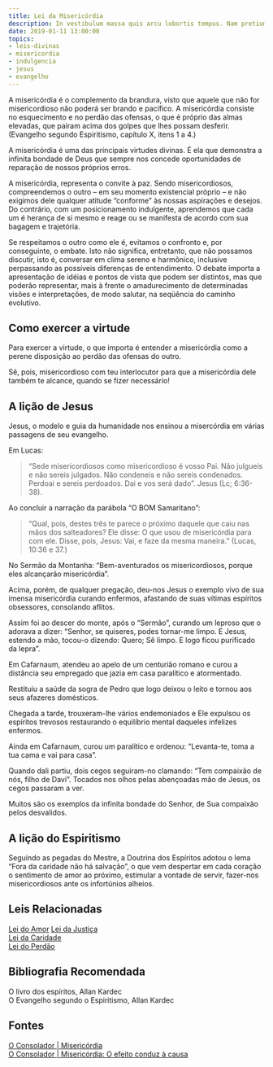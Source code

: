```yaml
---
title: Lei da Misericórdia
description: In vestibulum massa quis arcu lobortis tempus. Nam pretium arcu in odio vulputate luctus.
date: 2019-01-11 13:00:00
topics: 
- leis-divinas
- misericordia
- indulgencia
- jesus
- evangelho
---
```


A misericórdia é o complemento da brandura, visto que aquele que não for
misericordioso não poderá ser brando e pacífico. A misericórdia consiste no
esquecimento e no perdão das ofensas, o que é próprio das almas elevadas, que
pairam acima dos golpes que lhes possam desferir. (Evangelho segundo
Espiritismo, capítulo X, itens 1 a 4.)

A misericórdia é uma das principais virtudes divinas. É ela que demonstra a
infinita bondade de Deus que sempre nos concede oportunidades de reparação de
nossos próprios erros.

A misericórdia, representa o convite à paz. Sendo misericordiosos, compreendemos
o outro – em seu momento existencial próprio – e não exigimos dele qualquer
atitude “conforme” às nossas aspirações e desejos. Do contrário, com um
posicionamento indulgente, aprendemos que cada um é herança de si mesmo e reage
ou se manifesta de acordo com sua bagagem e trajetória.

Se respeitamos o outro como ele é, evitamos o confronto e, por conseguinte, o
embate. Isto não significa, entretanto, que não possamos discutir, isto é,
conversar em clima sereno e harmônico, inclusive perpassando as possíveis
diferenças de entendimento. O debate importa a apresentação de idéias e pontos
de vista que podem ser distintos, mas que poderão representar,
mais à frente o amadurecimento de determinadas visões e interpretações, de modo
salutar, na seqüência do caminho evolutivo.

## Como exercer a virtude
Para exercer a virtude, o que importa é entender a misericórdia como a perene
disposição ao perdão das ofensas do outro.

Sê, pois, misericordioso com teu interlocutor para que a misericórdia dele
também te alcance, quando se fizer necessário!

## A lição de Jesus
Jesus, o modelo e guia da humanidade nos ensinou a misercórdia em várias
passagens de seu evangelho.

Em Lucas:

> “Sede misericordiosos como misericordioso é vosso Pai. Não julgueis e não sereis
julgados. Não condeneis e não sereis condenados. Perdoai e sereis perdoados. Dai
e vos será dado”. Jesus (Lc; 6:36-38).

Ao concluir a narração da parábola “O BOM Samaritano”:

> “Qual, pois, destes três te parece o próximo daquele que caiu nas mãos dos
salteadores? Ele disse: O que usou de misericórdia para com ele. Disse, pois,
Jesus: Vai, e faze da mesma maneira.” (Lucas, 10:36 e 37.)

No Sermão da Montanha: “Bem-aventurados os misericordiosos, porque eles
alcançarão misericórdia”.

Acima, porém, de qualquer pregação, deu-nos Jesus o exemplo vivo de sua imensa
misericórdia curando enfermos, afastando de suas vítimas espíritos obsessores,
consolando aflitos.

Assim foi ao descer do monte, após o “Sermão”, curando um leproso que o adorava
a dizer: “Senhor, se quiseres, podes tornar-me limpo. E Jesus, estendo a mão,
tocou-o dizendo: Quero; Sê limpo. E logo ficou purificado da lepra”.

Em Cafarnaum, atendeu ao apelo de um centurião romano e curou a distância seu
empregado que jazia em casa paralítico e atormentado.

Restituiu a saúde da sogra de Pedro que logo deixou o leito e tornou aos seus
afazeres domésticos.

Chegada a tarde, trouxeram-lhe vários endemoniados e Ele expulsou os espíritos
trevosos restaurando o equilíbrio mental daqueles infelizes enfermos.

Ainda em Cafarnaum, curou um paralítico e ordenou: “Levanta-te, toma a tua cama
e vai para casa”.

Quando dali partiu, dois cegos seguiram-no clamando: “Tem compaixão de nós,
filho de Davi”. Tocados nos olhos pelas abençoadas mão de Jesus, os cegos
passaram a ver.

Muitos são os exemplos da infinita bondade do Senhor, de Sua compaixão pelos
desvalidos.

## A lição do Espiritismo
Seguindo as pegadas do Mestre, a Doutrina dos Espíritos adotou o lema “Fora da
caridade não há salvação”, o que vem despertar em cada coração o sentimento de
amor ao próximo, estimular a vontade de servir, fazer-nos misericordiosos ante
os infortúnios alheios.

## Leis Relacionadas
[Lei do Amor](../amor) 
[Lei da Justiça](../justica)  
[Lei da Caridade](../caridade)  
[Lei do Perdão](../perdao)  

## Bibliografia Recomendada
O livro dos espíritos, Allan Kardec  
O Evangelho segundo o Espiritismo, Allan Kardec  

## Fontes
[O Consolador | Misericórdia](http://www.oconsolador.com.br/ano10/509/ca3.html)  
[O Consolador | Misericórdia: O efeito conduz à causa](http://www.oconsolador.com.br/26/marcelo_henrique_pereira.html)

